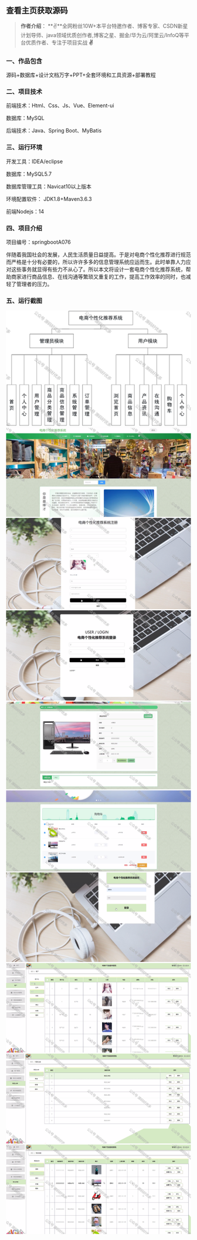  
## 查看主页获取源码

> **作者介绍**： **✌**全网粉丝10W+本平台特邀作者、博客专家、CSDN新星计划导师、java领域优质创作者,博客之星、掘金/华为云/阿里云/InfoQ等平台优质作者、专注于项目实战 **✌**

  

### 一、作品包含

源码+数据库+设计文档万字+PPT+全套环境和工具资源+部署教程

### 二、项目技术

前端技术：Html、Css、Js、Vue、Element-ui

数据库：MySQL

后端技术：Java、Spring Boot、MyBatis

  

### 三、运行环境

开发工具：IDEA/eclipse

数据库：MySQL5.7

数据库管理工具：Navicat10以上版本

环境配置软件： JDK1.8+Maven3.6.3

前端Nodejs：14


### 四、项目介绍
项目编号：springbootA076

伴随着我国社会的发展，人民生活质量日益提高。于是对电商个性化推荐进行规范而严格是十分有必要的，所以许许多多的信息管理系统应运而生。此时单靠人力应对这些事务就显得有些力不从心了。所以本文将设计一套电商个性化推荐系统，帮助商家进行商品信息、在线沟通等繁琐又重复的工作，提高工作效率的同时，也减轻了管理者的压力。

### 五、运行截图

![1.png](./1.png)
![2.png](./2.png)
![3.png](./3.png)
![4.png](./4.png)
![5.png](./5.png)
![6.png](./6.png)
![7.png](./7.png)
![8.png](./8.png)
![9.png](./9.png)
![10.png](./10.png)




  
